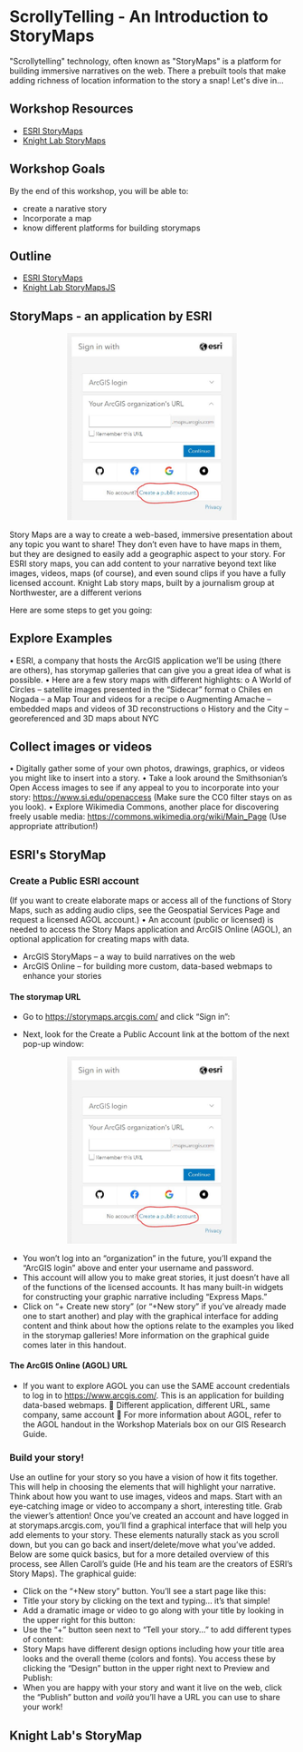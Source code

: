 # ScrollyTelling - An Introduction to StoryMaps

"Scrollytelling" technology, often known as "StoryMaps" is a platform for building immersive narratives on the web. There a prebuilt tools that make adding richness of location information to the story a snap! Let's dive in...

## Workshop Resources
 - [ESRI StoryMaps](https://storymaps.arcgis.com/)
 - [Knight Lab StoryMaps](https://storymap.knightlab.com/)

## Workshop Goals
By the end of this workshop, you will be able to:
- create a narative story
- Incorporate a map
- know different platforms for building storymaps

## Outline
- [ESRI StoryMaps](#esristorymap)
- [Knight Lab StoryMapsJS](#knightlab)


## <a name="esristorymap"></a> StoryMaps - an application by ESRI


<p align="center">
<img src="images/esripublic.png" width="300"/>
</p>


Story Maps are a way to create a web-based, immersive presentation about any topic you want to share! They don’t even have to have maps in them, but they are designed to easily add a geographic aspect to your story. For ESRI story maps, you can add content to your narrative beyond text like images, videos, maps (of course), and even sound clips if you have a fully licensed account. Knight Lab story maps, built by a journalism group at Northwester, are a different verions

Here are some steps to get you going:

## Explore Examples
•	ESRI, a company that hosts the ArcGIS application we’ll be using (there are others), has storymap galleries that can give you a great idea of what is possible.
•	Here are a few story maps with different highlights:
o	A World of Circles – satellite images presented in the “Sidecar” format
o	Chiles en Nogada – a Map Tour and videos for a recipe
o	Augmenting Amache – embedded maps and videos of 3D reconstructions
o	History and the City – georeferenced and 3D maps about NYC

## Collect images or videos
•	Digitally gather some of your own photos, drawings, graphics, or videos you might like to insert into a story.
•	Take a look around the Smithsonian’s Open Access images to see if any appeal to you to incorporate into your story: https://www.si.edu/openaccess (Make sure the CC0 filter stays on as you look).
•	Explore Wikimedia Commons, another place for discovering freely usable media: https://commons.wikimedia.org/wiki/Main_Page (Use appropriate attribution!)

## ESRI's StoryMap

### Create a Public ESRI account
(If you want to create elaborate maps or access all of the functions of Story Maps, such as adding audio clips, see the Geospatial Services Page and request a licensed AGOL account.)
•	An account (public or licensed) is needed to access the Story Maps application and ArcGIS Online (AGOL), an optional application for creating maps with data. 
- ArcGIS StoryMaps – a way to build narratives on the web
- ArcGIS Online – for building more custom, data-based webmaps to enhance your stories

#### The storymap URL
- Go to https://storymaps.arcgis.com/ and click “Sign in”:
 

-	Next, look for the Create a Public Account link at the bottom of the next pop-up window:

<p align="center">
<img src="images/esripublic.png" width="300"/>
</p>
 
-	You won’t log into an “organization” in the future, you’ll expand the “ArcGIS login” above and enter your username and password.
-	This account will allow you to make great stories, it just doesn’t have all of the functions of the licensed accounts. It has many built-in widgets for constructing your graphic narrative including “Express Maps.”
-	Click on “+ Create new story” (or “+New story” if you’ve already made one to start another) and play with the graphical interface for adding content and think about how the options relate to the examples you liked in the storymap galleries! More information on the graphical guide comes later in this handout.

#### The ArcGIS Online (AGOL) URL
-	If you want to explore AGOL you can use the SAME account credentials to log in to https://www.arcgis.com/. This is an application for building data-based webmaps.
	Different application, different URL, same company, same account
	For more information about AGOL, refer to the AGOL handout in the Workshop Materials box on our GIS Research Guide.

### Build your story!
Use an outline for your story so you have a vision of how it fits together. This will help in choosing the elements that will highlight your narrative. Think about how you want to use images, videos and maps.
Start with an eye-catching image or video to accompany a short, interesting title. Grab the viewer’s attention!
Once you’ve created an account and have logged in at storymaps.arcgis.com, you’ll find a graphical interface that will help you add elements to your story. These elements naturally stack as you scroll down, but you can go back and insert/delete/move what you’ve added.
Below are some quick basics, but for a more detailed overview of this process, see Allen Caroll’s guide (He and his team are the creators of ESRI’s Story Maps).
The graphical guide:
- Click on the “+New story” button. You’ll see a start page like this: 
- Title your story by clicking on the text and typing… it’s that simple!
- Add a dramatic image or video to go along with your title by looking in the upper right for this button: 
- Use the “+” button seen next to “Tell your story…” to add different types of content:
- Story Maps have different design options including how your title area looks and the overall theme (colors and fonts). You access these by clicking the “Design” button in the upper right next to Preview and Publish:
- When you are happy with your story and want it live on the web, click the “Publish” button and *voilà* you’ll have a URL you can use to share your work!

## Knight Lab's StoryMap
